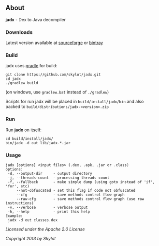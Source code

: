 ## About
**jadx** - Dex to Java decompiler

### Downloads
Latest version available at 
[sourceforge](http://sourceforge.net/projects/jadx/files/) 
or
[bintray](http://bintray.com/pkg/show/general/skylot/jadx/jadx-bundle)

### Build
jadx uses [gradle](http://www.gradle.org/) for build:

    git clone https://github.com/skylot/jadx.git
    cd jadx
    ./gradlew build
    
(on windows, use `gradlew.bat` instead of `./gradlew`)

Scripts for run jadx will be placed in `build/install/jadx/bin`
and also packed to `build/distributions/jadx-<version>.zip`

### Run
Run **jadx** on itself:

    cd build/install/jadx/
    bin/jadx -d out lib/jadx-*.jar

### Usage
```
jadx [options] <input files> (.dex, .apk, .jar or .class)
options:
 -d, --output-dir     - output directory
 -j, --threads-count  - processing threads count
 -f, --fallback       - make simple dump (using goto instead of 'if', 'for', etc)
     --not-obfuscated - set this flag if code not obfuscated
     --cfg            - save methods control flow graph
     --raw-cfg        - save methods control flow graph (use raw instructions)
 -v, --verbose        - verbose output
 -h, --help           - print this help
Example:
 jadx -d out classes.dex
```

*Licensed under the Apache 2.0 License*

*Copyright 2013 by Skylot*
